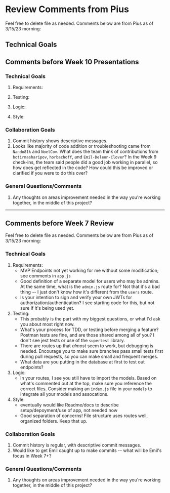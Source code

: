 # Review Comments from Pius

Feel free to delete file as needed.  Comments below are from Pius as of 3/15/23 morning:

## Technical Goals

## Comments before Week 10 Presentations

### Technical Goals

1. Requirements:

2. Testing:

3. Logic:

4. Style:

### Collaboration Goals

1. Commit history shows descriptive messages.
2. Looks like majority of code addition or troubleshooting came from `Nando81k` and `NoelCov`.  What does the team think of contributions from `botirmasharipov`, `horbachoff`, and `Emil-Deleon-Clover`?  In the Week 9 check-ins, the team said people did a good job working in parallel, so how does get reflected in the code? How could this be improved or clarified if you were to do this over?

### General Questions/Comments

1. Any thoughts on areas improvement needed in the way you're working together, in the middle of this project?

---

## Comments before Week 7 Review

Feel free to delete file as needed.  Comments below are from Pius as of 3/15/23 morning:

### Technical Goals

1. Requirements:
    - MVP Endpoints not yet working for me without some modification; see comments in `app.js`
    - Good definition of a separate model for users who may be admins.  At the same time, what is the `admin.js` route for?  Not that it's a bad thing -- I just don't know how it's different from the `users` route.
    - Is your intention to sign and verify your own JWTs for authorization/authentication?  I see starting code for this, but not sure if it's being used yet.
2. Testing:
    - This probably is the part with my biggest questions, or what I'd ask you about most right now.  
    - What's your process for TDD, or testing before merging a feature? Postman tests are fine, and are those shared among all of you?  I don't see jest tests or use of the `supertest` library.
    - There are routes up that *almost* seem to work, but debugging is needed.  Encourage you to make sure branches pass small tests first during pull requests, so you can make small and frequent merges.
    - What data are you putting in the database at first to test out endpoints?
3. Logic:
    - In your routes, I see you still have to import the models.  Based on what's commented out at the top, make sure you reference the correct files.  Consider making an `index.js` file in your `models` to integrate all your models and assocations.
4. Style:
    - eventually would like Readme/docs to describe setup/depoyment/use of app, not needed now
    - Good separation of concerns! File structure uses routes well, organized folders.  Keep that up.

### Collaboration Goals

1. Commit history is regular, with descriptive commit messages.
2. Would like to get Emil caught up to make commits -- what will be Emil's focus in Week 7+?

### General Questions/Comments

1. Any thoughts on areas improvement needed in the way you're working together, in the middle of this project?